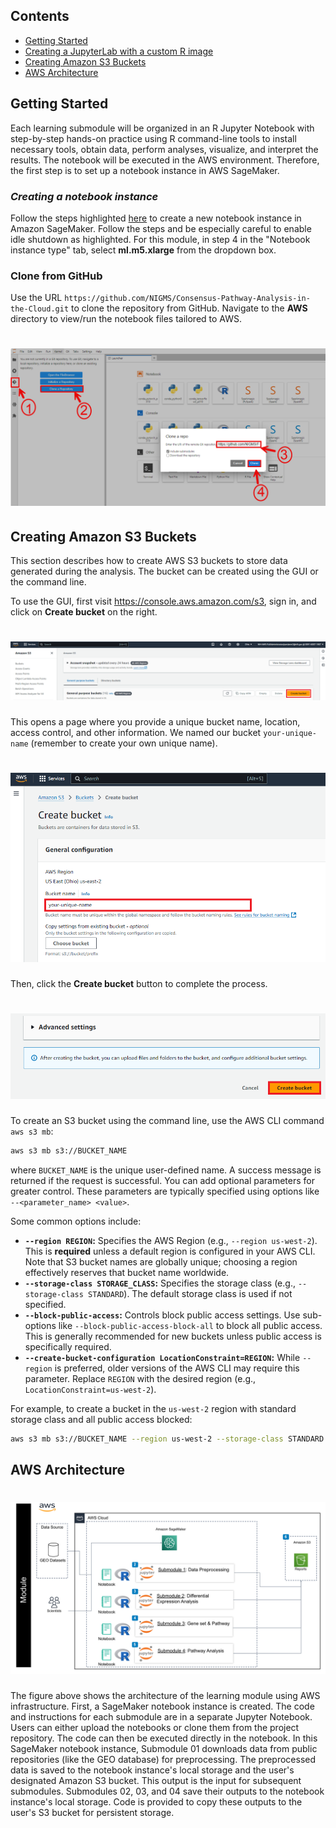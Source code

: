 ## Contents

+ [Getting Started](#getting-started)
+ [Creating a JupyterLab with a custom R image](#creating-a-jupyterlab-with-a-custom-r-image)
+ [Creating Amazon S3 Buckets](#creating-amazon-s3-buckets)
+ [AWS Architecture](#aws-architecture)

## Getting Started
Each learning submodule will be organized in an R Jupyter Notebook with step-by-step hands-on practice using R command-line tools to install necessary tools, obtain data, perform analyses, visualize, and interpret the results. The notebook will be executed in the AWS environment. Therefore, the first step is to set up a notebook instance in AWS SageMaker.


### *Creating a notebook instance*

Follow the steps highlighted [here](https://github.com/NIGMS/NIGMS-Sandbox/blob/main/docs/HowToCreateAWSSagemakerNotebooks.md) to create a new notebook instance in Amazon SageMaker. Follow the steps and be especially careful to enable idle shutdown as highlighted. For this module, in step 4 in the "Notebook instance type" tab, select **ml.m5.xlarge** from the dropdown box.

### Clone from GitHub

Use the URL `https://github.com/NIGMS/Consensus-Pathway-Analysis-in-the-Cloud.git` to clone the repository from GitHub. Navigate to the **AWS** directory to view/run the notebook files tailored to AWS.

# ![](./images/Intro/clone.png)

## Creating Amazon S3 Buckets
This section describes how to create AWS S3 buckets to store data generated during the analysis. The bucket can be created using the GUI or the command line.

To use the GUI, first visit https://console.aws.amazon.com/s3, sign in, and click on **Create bucket** on the right.

# ![](./images/Bucket/bucket1.png)

This opens a page where you provide a unique bucket name, location, access control, and other information.  We named our bucket `your-unique-name` (remember to create your own unique name).

# ![](./images/Bucket/bucket2.png)

Then, click the **Create bucket** button to complete the process.

# ![](./images/Bucket/bucket3.png)

To create an S3 bucket using the command line, use the AWS CLI command `aws s3 mb`:

```bash
aws s3 mb s3://BUCKET_NAME
```

where `BUCKET_NAME` is the unique user-defined name.  A success message is returned if the request is successful. You can add optional parameters for greater control. These parameters are typically specified using options like `--<parameter_name> <value>`.

Some common options include:

* **`--region REGION`:** Specifies the AWS Region (e.g., `--region us-west-2`). This is **required** unless a default region is configured in your AWS CLI.  Note that S3 bucket names are globally unique; choosing a region effectively reserves that bucket name worldwide.
* **`--storage-class STORAGE_CLASS`:** Specifies the storage class (e.g., `--storage-class STANDARD`). The default storage class is used if not specified.
* **`--block-public-access`:** Controls block public access settings. Use sub-options like `--block-public-access-block-all` to block all public access. This is generally recommended for new buckets unless public access is specifically required.
* **`--create-bucket-configuration LocationConstraint=REGION`:** While `--region` is preferred, older versions of the AWS CLI may require this parameter. Replace `REGION` with the desired region (e.g., `LocationConstraint=us-west-2`).


For example, to create a bucket in the `us-west-2` region with standard storage class and all public access blocked:

```bash
aws s3 mb s3://BUCKET_NAME --region us-west-2 --storage-class STANDARD --block-public-access block-all
```

## AWS Architecture

# ![](./images/Intro/architecture.png)

The figure above shows the architecture of the learning module using AWS infrastructure. First, a SageMaker notebook instance is created. The code and instructions for each submodule are in a separate Jupyter Notebook. Users can either upload the notebooks or clone them from the project repository.  The code can then be executed directly in the notebook. In this SageMaker notebook instance, Submodule 01 downloads data from public repositories (like the GEO database) for preprocessing. The preprocessed data is saved to the notebook instance's local storage and the user's designated Amazon S3 bucket. This output is the input for subsequent submodules. Submodules 02, 03, and 04 save their outputs to the notebook instance's local storage. Code is provided to copy these outputs to the user's S3 bucket for persistent storage.

